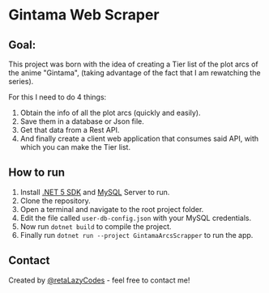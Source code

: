 # Gintama Web Scraper

## Goal:

This project was born with the idea of ​​creating a Tier list of the plot arcs of the anime "Gintama", (taking advantage of the fact that I am rewatching the series).

For this I need to do 4 things:
1) Obtain the info of all the plot arcs (quickly and easily).
2) Save them in a database or Json file.
3) Get that data from a Rest API.
4) And finally create a client web application that consumes said API, with which you can make the Tier list.

## How to run

1. Install [.NET 5 SDK](https://dotnet.microsoft.com/en-us/download/dotnet/5.0) and [MySQL](https://www.mysql.com) Server to run.
2. Clone the repository.
3. Open a terminal and navigate to the root project folder.
4. Edit the file called ```user-db-config.json``` with your MySQL credentials.
5. Now run ```dotnet build``` to compile the project.
6. Finally run ```dotnet run --project GintamaArcsScrapper``` to run the app.

## Contact

Created by [@retaLazyCodes](https://github.com/retaLazyCodes) - feel free to contact me!
